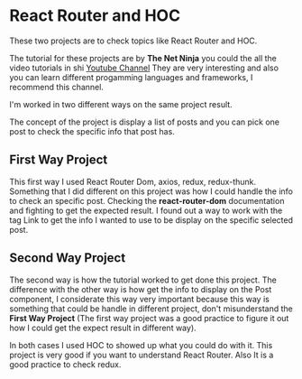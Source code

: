# React Router and HOC 

These two projects are to check topics like React Router and HOC. 

The tutorial for these projects are by **The Net Ninja** you could the all the video tutorials in shi [Youtube Channel](https://www.youtube.com/channel/UCW5YeuERMmlnqo4oq8vwUpg) They are very interesting and also you can learn different progamming languages and frameworks, I recommend this channel.

I'm worked in two different ways on the same project result.

The concept of the project is display a list of posts and you can pick one post to check the specific info that post has.

## First Way Project
This first way I used React Router Dom, axios, redux, redux-thunk. Something that I did different on this project was how I could handle the info to check an specific post. Checking the **react-router-dom** documentation and fighting to get the expected result. I found out a way to work with the tag Link to get the info I wanted to use to be display on the specific selected post.

## Second Way Project

The second way is how the tutorial worked to get done this project. The difference with the other way is how get the info to display on the Post component, I considerate this way very important because this way is something that could be handle in different project, don't misunderstand the **First Way Project** (The first way project was a good practice to figure it out how I could get the expect result in different way).

In both cases I used HOC to showed up what you could do with it. This project is very good if you want to understand React Router. Also It is a good practice to check redux.

